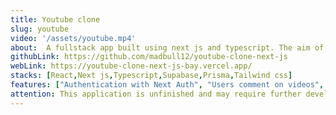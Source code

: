 ```yaml
---
title: Youtube clone
slug: youtube
video: '/assets/youtube.mp4'
about:  A fullstack app built using next js and typescript. The aim of this project is to enhance my proficiency in developing full-stack applications using Next.js and TypeScript.
githubLink: https://github.com/madbull12/youtube-clone-next-js
webLink: https://youtube-clone-next-js-bay.vercel.app/
stacks: [React,Next js,Typescript,Supabase,Prisma,Tailwind css]
features: ["Authentication with Next Auth", "Users comment on videos", "Users can save videos to watch later", "Users can view their watch later videos ","Users can create playlists","Autocomplete search feature", "Trending page", "Users can filter videos by upload date, relevance etc ","Users can view channels"]
attention: This application is unfinished and may require further development down the line. I will consider adding some features at a later time.
---
```


